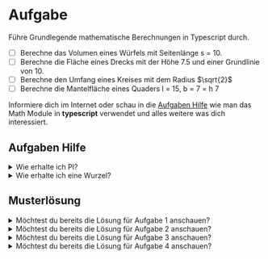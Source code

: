 # Aufgabe 

Führe Grundlegende mathematische Berechnungen in Typescript durch.

- [ ] Berechne das Volumen eines Würfels mit Seitenlänge s = 10.
- [ ] Berechne die Fläche eines Drecks mit der Höhe 7.5 und einer Grundlinie von 10. 
- [ ] Berechne den Umfang eines Kreises mit dem Radius $\sqrt{2}$
- [ ] Berechne die Mantelfläche eines Quaders l = 15, b = 7 = h 7 

Informiere dich im Internet oder schau in die [Aufgaben Hilfe](#aufgaben-hilfe) wie man das Math Module in **typescript** verwendet und alles weitere was dich interessiert.

## Aufgaben Hilfe
<details>
  <summary>Wie erhalte ich PI? </summary>

  ```typescript
const pi = Math.PI
  ```
</details>

<details>
  <summary>Wie erhalte ich eine Wurzel? </summary>

  ```typescript
const sqrtTwo = Math.sqrt(2);
  ```
</details>

## Musterlösung
<details>
  <summary>Möchtest du bereits die Lösung für Aufgabe 1 anschauen?</summary>

  ```typescript
// Die Erste Zahl ist die Basis. Die Zweite die Potenz
const cubeVolume = Math.pow(10, 3);
console.log(`Volumen des Würfels beträgt ${cubeVolume}`);
  ```
</details>

<details>
  <summary>Möchtest du bereits die Lösung für Aufgabe 2 anschauen?</summary>

  ```typescript
const height = 7.5;
const baseline = 10;
console.log(`Fläche des Dreiecks beträgt ${(height * baseline) / 2}`);
  ```
</details>

<details>
  <summary>Möchtest du bereits die Lösung für Aufgabe 3 anschauen?</summary>

  ```typescript
const circleRadius = Math.sqrt(2);
console.log(`Umfang des Kreises beträgt ${2 * circleRadius * Math.PI}`);
  ```
</details>

<details>
  <summary>Möchtest du bereits die Lösung für Aufgabe 4 anschauen?</summary>

  ```typescript
const cuboidLength = 15;
const cuboidWidth = 7;
const cuboidHeight = 7;
console.log(`Mantelfläche des Quaders beträgt ${(2 * cuboidLength * cuboidHeight) + (2 * cuboidWidth * cuboidHeight)}`);
  ```
</details>
